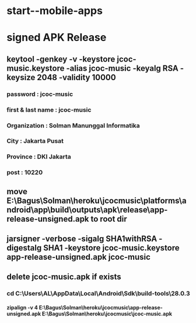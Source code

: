 # start--mobile-apps
# signed APK Release

## keytool -genkey -v -keystore jcoc-music.keystore -alias jcoc-music -keyalg RSA -keysize 2048 -validity 10000
### password : jcoc-music
### first & last name : jcoc-music
### Organization : Solman Manunggal Informatika
### City : Jakarta Pusat
### Province : DKI Jakarta
### post : 10220


## move E:\Bagus\Solman\heroku\jcocmusic\platforms\android\app\build\outputs\apk\release\app-release-unsigned.apk to root dir
## jarsigner -verbose -sigalg SHA1withRSA -digestalg SHA1 -keystore jcoc-music.keystore app-release-unsigned.apk jcoc-music
## delete jcoc-music.apk if exists
### cd C:\Users\AL\AppData\Local\Android\Sdk\build-tools\28.0.3
####  zipalign -v 4 E:\Bagus\Solman\heroku\jcocmusic\app-release-unsigned.apk E:\Bagus\Solman\heroku\jcocmusic\jcoc-music.apk